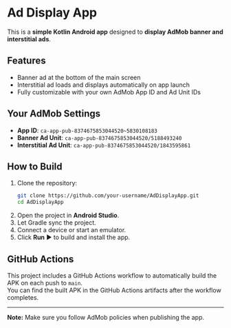 # Ad Display App

This is a **simple Kotlin Android app** designed to **display AdMob banner and interstitial ads**.

## Features
- Banner ad at the bottom of the main screen
- Interstitial ad loads and displays automatically on app launch
- Fully customizable with your own AdMob App ID and Ad Unit IDs

## Your AdMob Settings
- **App ID**: `ca-app-pub-8374675853044520~5830108183`
- **Banner Ad Unit**: `ca-app-pub-8374675853044520/5188493240`
- **Interstitial Ad Unit**: `ca-app-pub-8374675853044520/1843595861`

## How to Build
1. Clone the repository:
   ```bash
   git clone https://github.com/your-username/AdDisplayApp.git
   cd AdDisplayApp
   ```
2. Open the project in **Android Studio**.
3. Let Gradle sync the project.
4. Connect a device or start an emulator.
5. Click **Run** ▶️ to build and install the app.

## GitHub Actions
This project includes a GitHub Actions workflow to automatically build the APK on each push to `main`.  
You can find the built APK in the GitHub Actions artifacts after the workflow completes.

---

**Note:** Make sure you follow AdMob policies when publishing the app.
